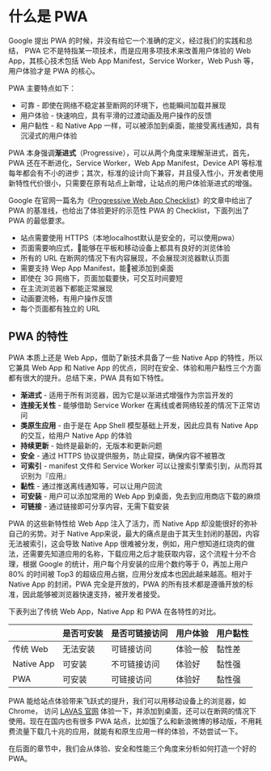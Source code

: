 # 什么是 PWA

Google 提出 PWA 的时候，并没有给它一个准确的定义，经过我们的实践和总结，
PWA 它不是特指某一项技术，而是应用多项技术来改善用户体验的 Web App，其核心技术包括 Web App Manifest，Service Worker，Web Push 等，用户体验才是 PWA 的核心。

PWA 主要特点如下：

* 可靠 - 即使在网络不稳定甚至断网的环境下，也能瞬间加载并展现
* 用户体验 - 快速响应，具有平滑的过渡动画及用户操作的反馈
* 用户黏性 - 和 Native App 一样，可以被添加到桌面，能接受离线通知，具有沉浸式的用户体验

PWA 本身强调**渐进式**（Progressive），可以从两个角度来理解渐进式，首先，PWA 还在不断进化，Service Worker，Web App Manifest，Device API 等标准每年都会有不小的进步；其次，标准的设计向下兼容，并且侵入性小，开发者使用新特性代价很小，只需要在原有站点上新增，让站点的用户体验渐进式的增强。

Google 在官网一篇名为《[Progressive Web App Checklist](https://developers.google.cn/web/progressive-web-apps/checklist)》的文章中给出了 PWA 的基准线，也给出了体验更好的示范性 PWA 的 Checklist，下面列出了 PWA 的最低要求。

* 站点需要使用 HTTPS（本地localhost默认是安全的，可以使用pwa）
* 页面需要响应式，能够在平板和移动设备上都具有良好的浏览体验
* 所有的 URL 在断网的情况下有内容展现，不会展现浏览器默认页面
* 需要支持 Wep App Manifest，能被添加到桌面
* 即使在 3G 网络下，页面加载要快，可交互时间要短
* 在主流浏览器下都能正常展现
* 动画要流畅，有用户操作反馈
* 每个页面都有独立的 URL

## PWA 的特性

PWA 本质上还是 Web App，借助了新技术具备了一些 Native App 的特性，所以它兼具 Web App 和 Native App 的优点，同时在安全、体验和用户黏性三个方面都有很大的提升。总结下来，PWA 具有如下特性。

* **渐进式** - 适用于所有浏览器，因为它是以渐进式增强作为宗旨开发的
* **连接无关性** - 能够借助 Service Worker 在离线或者网络较差的情况下正常访问
* **类原生应用** - 由于是在 App Shell 模型基础上开发，因此应具有 Native App 的交互，给用户 Native App 的体验
* **持续更新** - 始终是最新的，无版本和更新问题
* **安全** - 通过 HTTPS 协议提供服务，防止窥探，确保内容不被篡改
* **可索引** - manifest 文件和 Service Worker 可以让搜索引擎索引到，从而将其识别为『应用』
* **黏性** - 通过推送离线通知等，可以让用户回流
* **可安装** - 用户可以添加常用的 Web App 到桌面，免去到应用商店下载的麻烦
* **可链接** - 通过链接即可分享内容，无需下载安装

PWA 的这些新特性给 Web App 注入了活力，而 Native App 却没能很好的弥补自己的劣势。对于 Native App来说，最大的痛点是由于其天生封闭的基因，内容无法被索引，这会导致 Native App 很难被分发，例如，用户想知道红烧肉的做法，还需要先知道应用的名称，下载应用之后才能获取内容，这个流程十分不合理，根据 Google 的统计，用户每个月安装的应用个数约等于 0，再加上用户 80% 的时间被 Top3 的超级应用占据，应用分发成本也因此越来越高。相对于 Native App 的封闭，PWA 完全是开放的，PWA 的所有技术都是遵循开放的标准，因此能够被浏览器快速支持，被开发者接受。

下表列出了传统 Web App，Native App 和 PWA 在各特性的对比。

|   |是否可安装|是否可链接访问|用户体验|用户黏性|
|---|---|---|---|---|
|传统 Web|无法安装|可链接访问|体验一般|黏性差|
|Native App|可安装|不可链接访问|体验好|黏性强|
|PWA|可安装|可链接访问|体验好|黏性强|

PWA 能给站点体验带来飞跃式的提升，我们可以用移动设备上的浏览器，如 Chrome， 访问 [LAVAS 官网](https://lavas.baidu.com) 体验一下，并添加到桌面，还可以在断网的情况下使用。现在在国内也有很多 PWA 站点，比如饿了么和新浪微博的移动版，不用耗费流量下载几十兆的应用，就能有和原生应用一样的体验，不妨尝试一下。

在后面的章节中，我们会从体验、安全和性能三个角度来分析如何打造一个好的 PWA。

